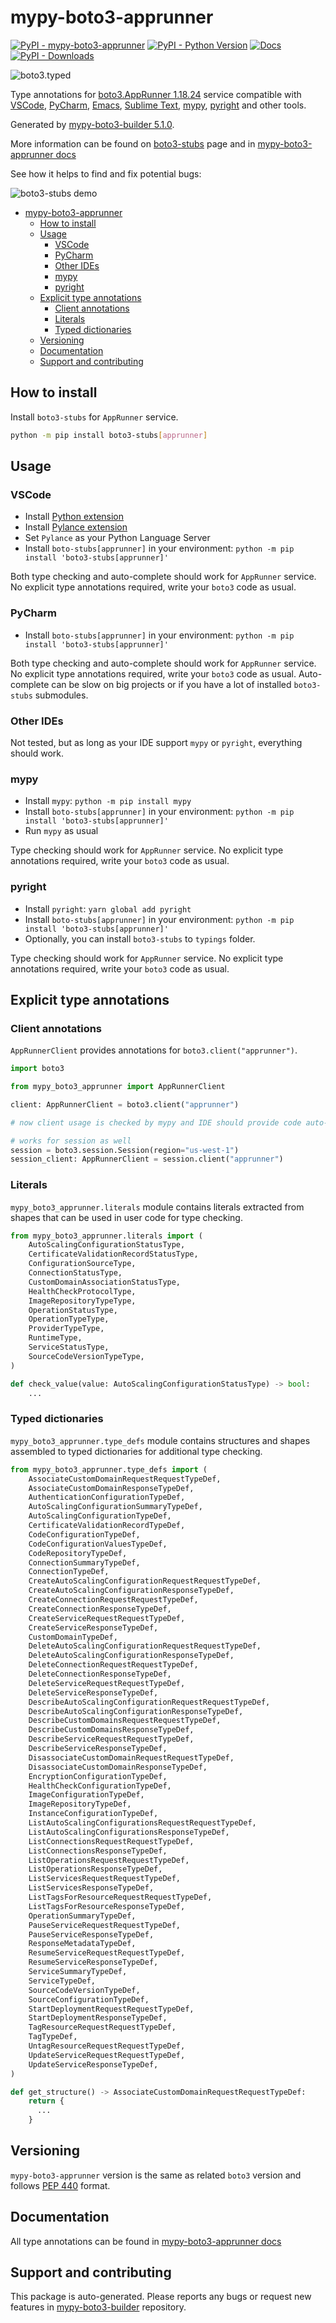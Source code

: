 <a id="mypy-boto3-apprunner"></a>

# mypy-boto3-apprunner

[![PyPI - mypy-boto3-apprunner](https://img.shields.io/pypi/v/mypy-boto3-apprunner.svg?color=blue)](https://pypi.org/project/mypy-boto3-apprunner)
[![PyPI - Python Version](https://img.shields.io/pypi/pyversions/mypy-boto3-apprunner.svg?color=blue)](https://pypi.org/project/mypy-boto3-apprunner)
[![Docs](https://img.shields.io/readthedocs/mypy-boto3-builder.svg?color=blue)](https://mypy-boto3-builder.readthedocs.io/)
[![PyPI - Downloads](https://img.shields.io/pypi/dw/mypy-boto3-apprunner?color=blue)](https://pypistats.org/packages/mypy-boto3-apprunner)

![boto3.typed](https://github.com/vemel/mypy_boto3_builder/raw/master/logo.png)

Type annotations for
[boto3.AppRunner 1.18.24](https://boto3.amazonaws.com/v1/documentation/api/1.18.24/reference/services/apprunner.html#AppRunner)
service compatible with [VSCode](https://code.visualstudio.com/),
[PyCharm](https://www.jetbrains.com/pycharm/),
[Emacs](https://www.gnu.org/software/emacs/),
[Sublime Text](https://www.sublimetext.com/),
[mypy](https://github.com/python/mypy),
[pyright](https://github.com/microsoft/pyright) and other tools.

Generated by
[mypy-boto3-builder 5.1.0](https://github.com/vemel/mypy_boto3_builder).

More information can be found on
[boto3-stubs](https://pypi.org/project/boto3-stubs/) page and in
[mypy-boto3-apprunner docs](https://vemel.github.io/boto3_stubs_docs/mypy_boto3_apprunner/)

See how it helps to find and fix potential bugs:

![boto3-stubs demo](https://github.com/vemel/mypy_boto3_builder/raw/master/demo.gif)

- [mypy-boto3-apprunner](#mypy-boto3-apprunner)
  - [How to install](#how-to-install)
  - [Usage](#usage)
    - [VSCode](#vscode)
    - [PyCharm](#pycharm)
    - [Other IDEs](#other-ides)
    - [mypy](#mypy)
    - [pyright](#pyright)
  - [Explicit type annotations](#explicit-type-annotations)
    - [Client annotations](#client-annotations)
    - [Literals](#literals)
    - [Typed dictionaries](#typed-dictionaries)
  - [Versioning](#versioning)
  - [Documentation](#documentation)
  - [Support and contributing](#support-and-contributing)

<a id="how-to-install"></a>

## How to install

Install `boto3-stubs` for `AppRunner` service.

```bash
python -m pip install boto3-stubs[apprunner]
```

<a id="usage"></a>

## Usage

<a id="vscode"></a>

### VSCode

- Install
  [Python extension](https://marketplace.visualstudio.com/items?itemName=ms-python.python)
- Install
  [Pylance extension](https://marketplace.visualstudio.com/items?itemName=ms-python.vscode-pylance)
- Set `Pylance` as your Python Language Server
- Install `boto-stubs[apprunner]` in your environment:
  `python -m pip install 'boto3-stubs[apprunner]'`

Both type checking and auto-complete should work for `AppRunner` service. No
explicit type annotations required, write your `boto3` code as usual.

<a id="pycharm"></a>

### PyCharm

- Install `boto-stubs[apprunner]` in your environment:
  `python -m pip install 'boto3-stubs[apprunner]'`

Both type checking and auto-complete should work for `AppRunner` service. No
explicit type annotations required, write your `boto3` code as usual.
Auto-complete can be slow on big projects or if you have a lot of installed
`boto3-stubs` submodules.

<a id="other-ides"></a>

### Other IDEs

Not tested, but as long as your IDE support `mypy` or `pyright`, everything
should work.

<a id="mypy"></a>

### mypy

- Install `mypy`: `python -m pip install mypy`
- Install `boto-stubs[apprunner]` in your environment:
  `python -m pip install 'boto3-stubs[apprunner]'`
- Run `mypy` as usual

Type checking should work for `AppRunner` service. No explicit type annotations
required, write your `boto3` code as usual.

<a id="pyright"></a>

### pyright

- Install `pyright`: `yarn global add pyright`
- Install `boto-stubs[apprunner]` in your environment:
  `python -m pip install 'boto3-stubs[apprunner]'`
- Optionally, you can install `boto3-stubs` to `typings` folder.

Type checking should work for `AppRunner` service. No explicit type annotations
required, write your `boto3` code as usual.

<a id="explicit-type-annotations"></a>

## Explicit type annotations

<a id="client-annotations"></a>

### Client annotations

`AppRunnerClient` provides annotations for `boto3.client("apprunner")`.

```python
import boto3

from mypy_boto3_apprunner import AppRunnerClient

client: AppRunnerClient = boto3.client("apprunner")

# now client usage is checked by mypy and IDE should provide code auto-complete

# works for session as well
session = boto3.session.Session(region="us-west-1")
session_client: AppRunnerClient = session.client("apprunner")
```

<a id="literals"></a>

### Literals

`mypy_boto3_apprunner.literals` module contains literals extracted from shapes
that can be used in user code for type checking.

```python
from mypy_boto3_apprunner.literals import (
    AutoScalingConfigurationStatusType,
    CertificateValidationRecordStatusType,
    ConfigurationSourceType,
    ConnectionStatusType,
    CustomDomainAssociationStatusType,
    HealthCheckProtocolType,
    ImageRepositoryTypeType,
    OperationStatusType,
    OperationTypeType,
    ProviderTypeType,
    RuntimeType,
    ServiceStatusType,
    SourceCodeVersionTypeType,
)

def check_value(value: AutoScalingConfigurationStatusType) -> bool:
    ...
```

<a id="typed-dictionaries"></a>

### Typed dictionaries

`mypy_boto3_apprunner.type_defs` module contains structures and shapes
assembled to typed dictionaries for additional type checking.

```python
from mypy_boto3_apprunner.type_defs import (
    AssociateCustomDomainRequestRequestTypeDef,
    AssociateCustomDomainResponseTypeDef,
    AuthenticationConfigurationTypeDef,
    AutoScalingConfigurationSummaryTypeDef,
    AutoScalingConfigurationTypeDef,
    CertificateValidationRecordTypeDef,
    CodeConfigurationTypeDef,
    CodeConfigurationValuesTypeDef,
    CodeRepositoryTypeDef,
    ConnectionSummaryTypeDef,
    ConnectionTypeDef,
    CreateAutoScalingConfigurationRequestRequestTypeDef,
    CreateAutoScalingConfigurationResponseTypeDef,
    CreateConnectionRequestRequestTypeDef,
    CreateConnectionResponseTypeDef,
    CreateServiceRequestRequestTypeDef,
    CreateServiceResponseTypeDef,
    CustomDomainTypeDef,
    DeleteAutoScalingConfigurationRequestRequestTypeDef,
    DeleteAutoScalingConfigurationResponseTypeDef,
    DeleteConnectionRequestRequestTypeDef,
    DeleteConnectionResponseTypeDef,
    DeleteServiceRequestRequestTypeDef,
    DeleteServiceResponseTypeDef,
    DescribeAutoScalingConfigurationRequestRequestTypeDef,
    DescribeAutoScalingConfigurationResponseTypeDef,
    DescribeCustomDomainsRequestRequestTypeDef,
    DescribeCustomDomainsResponseTypeDef,
    DescribeServiceRequestRequestTypeDef,
    DescribeServiceResponseTypeDef,
    DisassociateCustomDomainRequestRequestTypeDef,
    DisassociateCustomDomainResponseTypeDef,
    EncryptionConfigurationTypeDef,
    HealthCheckConfigurationTypeDef,
    ImageConfigurationTypeDef,
    ImageRepositoryTypeDef,
    InstanceConfigurationTypeDef,
    ListAutoScalingConfigurationsRequestRequestTypeDef,
    ListAutoScalingConfigurationsResponseTypeDef,
    ListConnectionsRequestRequestTypeDef,
    ListConnectionsResponseTypeDef,
    ListOperationsRequestRequestTypeDef,
    ListOperationsResponseTypeDef,
    ListServicesRequestRequestTypeDef,
    ListServicesResponseTypeDef,
    ListTagsForResourceRequestRequestTypeDef,
    ListTagsForResourceResponseTypeDef,
    OperationSummaryTypeDef,
    PauseServiceRequestRequestTypeDef,
    PauseServiceResponseTypeDef,
    ResponseMetadataTypeDef,
    ResumeServiceRequestRequestTypeDef,
    ResumeServiceResponseTypeDef,
    ServiceSummaryTypeDef,
    ServiceTypeDef,
    SourceCodeVersionTypeDef,
    SourceConfigurationTypeDef,
    StartDeploymentRequestRequestTypeDef,
    StartDeploymentResponseTypeDef,
    TagResourceRequestRequestTypeDef,
    TagTypeDef,
    UntagResourceRequestRequestTypeDef,
    UpdateServiceRequestRequestTypeDef,
    UpdateServiceResponseTypeDef,
)

def get_structure() -> AssociateCustomDomainRequestRequestTypeDef:
    return {
      ...
    }
```

<a id="versioning"></a>

## Versioning

`mypy-boto3-apprunner` version is the same as related `boto3` version and
follows [PEP 440](https://www.python.org/dev/peps/pep-0440/) format.

<a id="documentation"></a>

## Documentation

All type annotations can be found in
[mypy-boto3-apprunner docs](https://vemel.github.io/boto3_stubs_docs/mypy_boto3_apprunner/)

<a id="support-and-contributing"></a>

## Support and contributing

This package is auto-generated. Please reports any bugs or request new features
in [mypy-boto3-builder](https://github.com/vemel/mypy_boto3_builder/issues/)
repository.
